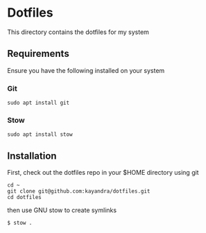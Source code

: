 # Dotfiles

This directory contains the dotfiles for my system

## Requirements

Ensure you have the following installed on your system

### Git

```
sudo apt install git
```

### Stow

```
sudo apt install stow
```

## Installation

First, check out the dotfiles repo in your $HOME directory using git

```
cd ~
git clone git@github.com:kayandra/dotfiles.git
cd dotfiles
```

then use GNU stow to create symlinks

```
$ stow .
```
